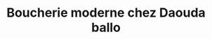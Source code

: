---
title: "Boucherie moderne chez Daouda ballo"
url: /bamako/boucherie-moderne-chez-daouda-ballo/
shop: Metzgerei
---
